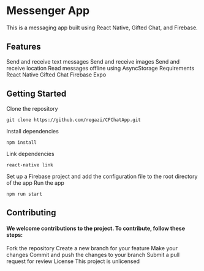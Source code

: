 # Messenger App
This is a messaging app built using React Native, Gifted Chat, and Firebase.

## Features
Send and receive text messages
Send and receive images
Send and receive location
Read messages offline using AsyncStorage
Requirements
React Native
Gifted Chat
Firebase
Expo
## Getting Started
Clone the repository
```
git clone https://github.com/regazi/CFChatApp.git
```
Install dependencies
```
npm install
```
Link dependencies
```
react-native link
```
Set up a Firebase project and add the configuration file to the root directory of the app
Run the app
```
npm run start
```

## Contributing
#### We welcome contributions to the project. To contribute, follow these steps:

Fork the repository
Create a new branch for your feature
Make your changes
Commit and push the changes to your branch
Submit a pull request for review
License
This project is unlicensed
